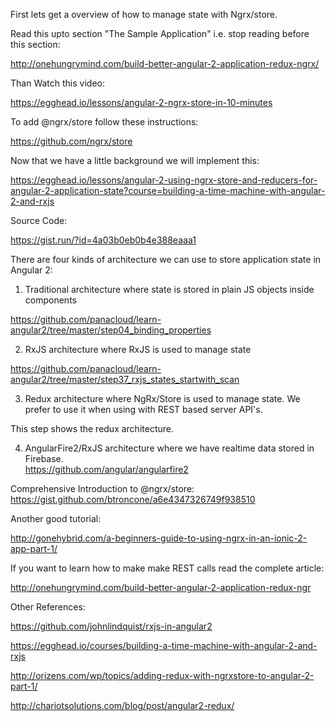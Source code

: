 First lets get a overview of how to manage state with Ngrx/store. 

Read this upto section "The Sample Application" i.e. stop reading before this section:

http://onehungrymind.com/build-better-angular-2-application-redux-ngrx/


Than Watch this video:

https://egghead.io/lessons/angular-2-ngrx-store-in-10-minutes

To add @ngrx/store follow these instructions:

https://github.com/ngrx/store


Now that we have a little background we will implement this:

https://egghead.io/lessons/angular-2-using-ngrx-store-and-reducers-for-angular-2-application-state?course=building-a-time-machine-with-angular-2-and-rxjs

Source Code:

https://gist.run/?id=4a03b0eb0b4e388eaaa1


There are four kinds of architecture we can use to store application state in Angular 2:

1. Traditional architecture where state is stored in plain JS objects inside components

https://github.com/panacloud/learn-angular2/tree/master/step04_binding_properties

2. RxJS architecture where RxJS is used to manage state 

https://github.com/panacloud/learn-angular2/tree/master/step37_rxjs_states_startwith_scan

3. Redux architecture where NgRx/Store is used to manage state. We prefer to use it when using with REST based server API's.

This step shows the redux architecture.

4. AngularFire2/RxJS architecture where we have realtime data stored in Firebase.  
https://github.com/angular/angularfire2




Comprehensive Introduction to @ngrx/store:
https://gist.github.com/btroncone/a6e4347326749f938510

Another good tutorial:

http://gonehybrid.com/a-beginners-guide-to-using-ngrx-in-an-ionic-2-app-part-1/

If you want to learn how to make make REST calls read the complete article:

http://onehungrymind.com/build-better-angular-2-application-redux-ngr


Other References:

https://github.com/johnlindquist/rxjs-in-angular2

https://egghead.io/courses/building-a-time-machine-with-angular-2-and-rxjs

http://orizens.com/wp/topics/adding-redux-with-ngrxstore-to-angular-2-part-1/

http://chariotsolutions.com/blog/post/angular2-redux/

